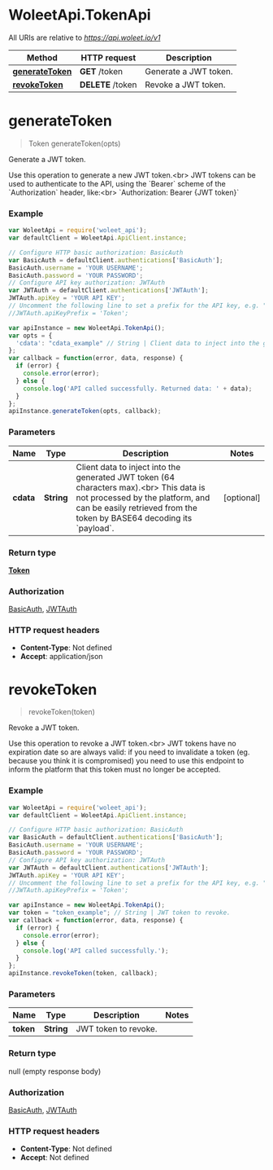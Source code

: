 # WoleetApi.TokenApi

All URIs are relative to *https://api.woleet.io/v1*

Method | HTTP request | Description
------------- | ------------- | -------------
[**generateToken**](TokenApi.md#generateToken) | **GET** /token | Generate a JWT token.
[**revokeToken**](TokenApi.md#revokeToken) | **DELETE** /token | Revoke a JWT token.


<a name="generateToken"></a>
# **generateToken**
> Token generateToken(opts)

Generate a JWT token.

Use this operation to generate a new JWT token.&lt;br&gt; JWT tokens can be used to authenticate to the API, using the &#x60;Bearer&#x60; scheme of the &#x60;Authorization&#x60; header, like:&lt;br&gt; &#x60;Authorization: Bearer {JWT token}&#x60; 

### Example
```javascript
var WoleetApi = require('woleet_api');
var defaultClient = WoleetApi.ApiClient.instance;

// Configure HTTP basic authorization: BasicAuth
var BasicAuth = defaultClient.authentications['BasicAuth'];
BasicAuth.username = 'YOUR USERNAME';
BasicAuth.password = 'YOUR PASSWORD';
// Configure API key authorization: JWTAuth
var JWTAuth = defaultClient.authentications['JWTAuth'];
JWTAuth.apiKey = 'YOUR API KEY';
// Uncomment the following line to set a prefix for the API key, e.g. "Token" (defaults to null)
//JWTAuth.apiKeyPrefix = 'Token';

var apiInstance = new WoleetApi.TokenApi();
var opts = {
  'cdata': "cdata_example" // String | Client data to inject into the generated JWT token (64 characters max).<br> This data is not processed by the platform, and can be easily retrieved from the token by BASE64 decoding its `payload`. 
};
var callback = function(error, data, response) {
  if (error) {
    console.error(error);
  } else {
    console.log('API called successfully. Returned data: ' + data);
  }
};
apiInstance.generateToken(opts, callback);
```

### Parameters

Name | Type | Description  | Notes
------------- | ------------- | ------------- | -------------
 **cdata** | **String**| Client data to inject into the generated JWT token (64 characters max).&lt;br&gt; This data is not processed by the platform, and can be easily retrieved from the token by BASE64 decoding its &#x60;payload&#x60;.  | [optional] 

### Return type

[**Token**](Token.md)

### Authorization

[BasicAuth](../README.md#BasicAuth), [JWTAuth](../README.md#JWTAuth)

### HTTP request headers

 - **Content-Type**: Not defined
 - **Accept**: application/json

<a name="revokeToken"></a>
# **revokeToken**
> revokeToken(token)

Revoke a JWT token.

Use this operation to revoke a JWT token.&lt;br&gt; JWT tokens have no expiration date so are always valid: if you need to invalidate a token (eg. because you think it is compromised) you need to use this endpoint to inform the platform that this token must no longer be accepted. 

### Example
```javascript
var WoleetApi = require('woleet_api');
var defaultClient = WoleetApi.ApiClient.instance;

// Configure HTTP basic authorization: BasicAuth
var BasicAuth = defaultClient.authentications['BasicAuth'];
BasicAuth.username = 'YOUR USERNAME';
BasicAuth.password = 'YOUR PASSWORD';
// Configure API key authorization: JWTAuth
var JWTAuth = defaultClient.authentications['JWTAuth'];
JWTAuth.apiKey = 'YOUR API KEY';
// Uncomment the following line to set a prefix for the API key, e.g. "Token" (defaults to null)
//JWTAuth.apiKeyPrefix = 'Token';

var apiInstance = new WoleetApi.TokenApi();
var token = "token_example"; // String | JWT token to revoke.
var callback = function(error, data, response) {
  if (error) {
    console.error(error);
  } else {
    console.log('API called successfully.');
  }
};
apiInstance.revokeToken(token, callback);
```

### Parameters

Name | Type | Description  | Notes
------------- | ------------- | ------------- | -------------
 **token** | **String**| JWT token to revoke. | 

### Return type

null (empty response body)

### Authorization

[BasicAuth](../README.md#BasicAuth), [JWTAuth](../README.md#JWTAuth)

### HTTP request headers

 - **Content-Type**: Not defined
 - **Accept**: Not defined

